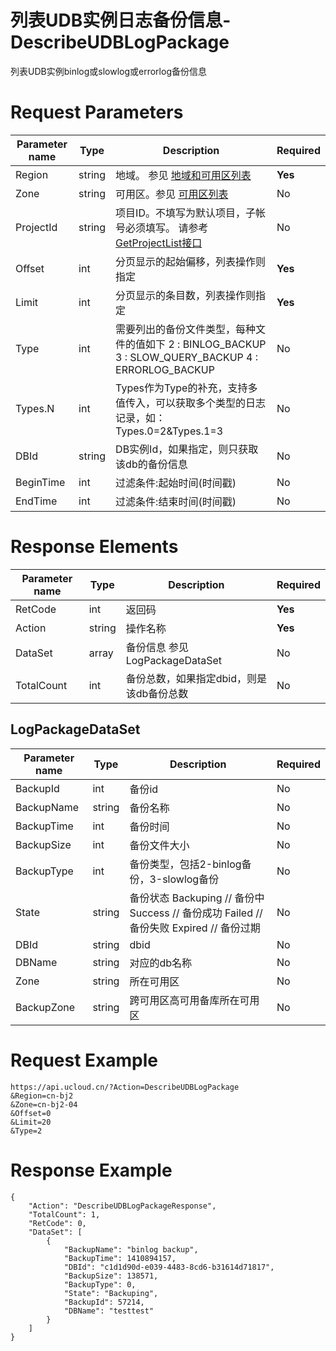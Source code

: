 # 列表UDB实例日志备份信息-DescribeUDBLogPackage

列表UDB实例binlog或slowlog或errorlog备份信息

# Request Parameters
|Parameter name|Type|Description|Required|
|---|---|---|---|
|Region|string|地域。 参见 [地域和可用区列表](../summary/regionlist.html)|**Yes**|
|Zone|string|可用区。参见 [可用区列表](../summary/regionlist.html)|No|
|ProjectId|string|项目ID。不填写为默认项目，子帐号必须填写。 请参考[GetProjectList接口](../summary/get_project_list.html)|No|
|Offset|int|分页显示的起始偏移，列表操作则指定|**Yes**|
|Limit|int|分页显示的条目数，列表操作则指定|**Yes**|
|Type|int|需要列出的备份文件类型，每种文件的值如下 2 : BINLOG\_BACKUP 3 : SLOW\_QUERY\_BACKUP 4 : ERRORLOG\_BACKUP|No|
|Types.N|int|Types作为Type的补充，支持多值传入，可以获取多个类型的日志记录，如：Types.0=2&Types.1=3|No|
|DBId|string|DB实例Id，如果指定，则只获取该db的备份信息|No|
|BeginTime|int|过滤条件:起始时间(时间戳)|No|
|EndTime|int|过滤条件:结束时间(时间戳)|No|

# Response Elements
|Parameter name|Type|Description|Required|
|---|---|---|---|
|RetCode|int|返回码|**Yes**|
|Action|string|操作名称|**Yes**|
|DataSet|array|备份信息 参见LogPackageDataSet|No|
|TotalCount|int|备份总数，如果指定dbid，则是该db备份总数|No|

## LogPackageDataSet
|Parameter name|Type|Description|Required|
|---|---|---|---|
|BackupId|int|备份id|No|
|BackupName|string|备份名称|No|
|BackupTime|int|备份时间|No|
|BackupSize|int|备份文件大小|No|
|BackupType|int|备份类型，包括2-binlog备份，3-slowlog备份|No|
|State|string|备份状态 Backuping // 备份中 Success // 备份成功 Failed // 备份失败 Expired // 备份过期|No|
|DBId|string|dbid|No|
|DBName|string|对应的db名称|No|
|Zone|string|所在可用区|No|
|BackupZone|string|跨可用区高可用备库所在可用区|No|

# Request Example
```
https://api.ucloud.cn/?Action=DescribeUDBLogPackage
&Region=cn-bj2
&Zone=cn-bj2-04
&Offset=0
&Limit=20
&Type=2
```

# Response Example
```
{
    "Action": "DescribeUDBLogPackageResponse", 
    "TotalCount": 1, 
    "RetCode": 0, 
    "DataSet": [
        {
            "BackupName": "binlog backup", 
            "BackupTime": 1410894157, 
            "DBId": "c1d1d90d-e039-4483-8cd6-b31614d71817", 
            "BackupSize": 138571, 
            "BackupType": 0, 
            "State": "Backuping", 
            "BackupId": 57214, 
            "DBName": "testtest"
        }
    ]
}
```


